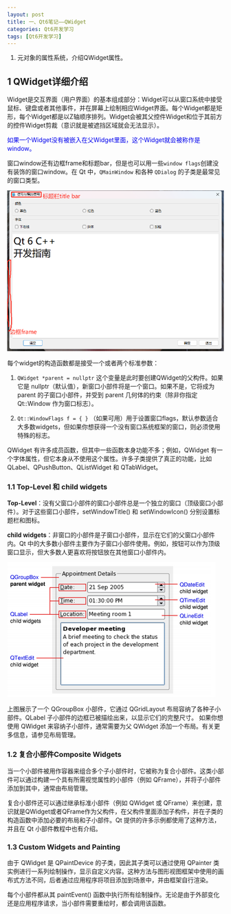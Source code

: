 ```yaml
---
layout: post
title: 一、Qt6笔记——QWidget
categories: Qt6开发学习
tags: [Qt6开发学习]
---
```


1. 元对象的属性系统，介绍QWidget属性。

## 1 QWidget详细介绍

Widget是交互界面（用户界面）的基本组成部分：Widget可以从窗口系统中接受鼠标、键盘或者其他事件，并在屏幕上绘制相应Widget界面。每个Widget都是矩形，每个Widget都是以Z轴顺序排列。Widget会被其父控件Widget和位于其前方的控件Widget剪裁（意识就是被遮挡区域就会无法显示）。

<font color="lightred">
如果一个Widget没有被嵌入在父Widget里面，这个Widget就会被称作是window。
</font>

窗口window还有边框frame和标题bar，但是也可以用一些`window flags`创建没有装饰的窗口window。在 Qt 中，`QMainWindow` 和各种 `QDialog` 的子类是最常见的窗口类型。

![alt text](/assets/Qt6/qt6_01_QWidget/image/image.png)

每个widget的构造函数都是接受一个或者两个标准参数：

1. `QWidget *parent = nullptr` 这个变量是此时要创建QWidget的父构件。如果它是 nullptr（默认值），新窗口小部件将是一个窗口。如果不是，它将成为 parent 的子窗口小部件，并受到 parent 几何体的约束（除非你指定 Qt::Window 作为窗口标志）。

2. `Qt::WindowFlags f = { }` （如果可用）用于设置窗口flags，默认参数适合大多数widgets，但如果你想获得一个没有窗口系统框架的窗口，则必须使用特殊的标志。

QWidget 有许多成员函数，但其中一些函数本身功能不多；例如，QWidget 有一个字体属性，但它本身从不使用这个属性。许多子类提供了真正的功能，比如 QLabel、QPushButton、QListWidget 和 QTabWidget。

### 1.1 Top-Level 和 child widgets

**Top-Level**：没有父窗口小部件的窗口小部件总是一个独立的窗口（顶级窗口小部件）。对于这些窗口小部件，setWindowTitle() 和 setWindowIcon() 分别设置标题栏和图标。 

**child widgets**：非窗口的小部件是子窗口小部件，显示在它们的父窗口小部件内。Qt 中的大多数小部件主要作为子窗口小部件使用。例如，按钮可以作为顶级窗口显示，但大多数人更喜欢将按钮放在其他窗口小部件内。

![alt text](/assets/Qt6/qt6_01_QWidget/image/image-1.png)

上图展示了一个 QGroupBox 小部件，它通过 QGridLayout 布局容纳了各种子小部件。QLabel 子小部件的边框已被描绘出来，以显示它们的完整尺寸。
如果你想使用 QWidget 来容纳子小部件，通常需要为父 QWidget 添加一个布局。有关更多信息，请参见布局管理。

### 1.2 复合小部件Composite Widgets

当一个小部件被用作容器来组合多个子小部件时，它被称为复合小部件。这类小部件可以通过构建一个具有所需视觉属性的小部件（例如 QFrame），并将子小部件添加到其中，通常由布局管理。

复合小部件还可以通过继承标准小部件（例如 QWidget 或 QFrame）来创建，意识就是QWidget或者QFrame作为父构件，在父构件里面添加子构件，并在子类的构造函数中添加必要的布局和子小部件。Qt 提供的许多示例都使用了这种方法，并且在 Qt 小部件教程中也有介绍。

### 1.3 Custom Widgets and Painting

由于 QWidget 是 QPaintDevice 的子类，因此其子类可以通过使用 QPainter 类实例进行一系列绘制操作，显示自定义内容。这种方法与图形视图框架中使用的画布式方法不同，后者通过应用程序将项目添加到场景中，并由框架自行渲染。

每个小部件都从其 paintEvent() 函数中执行所有绘制操作。无论是由于外部变化还是应用程序请求，当小部件需要重绘时，都会调用该函数。

